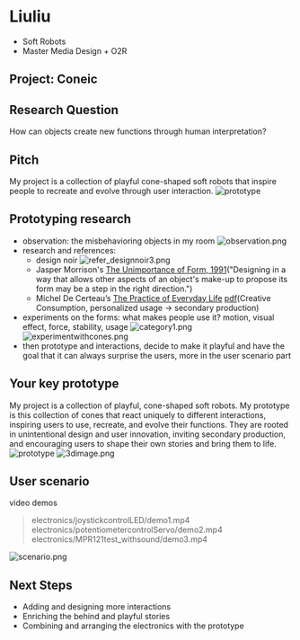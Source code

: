 # Liuliu
- Soft Robots
- Master Media Design + O2R

## Project: Coneic

## Research Question
How can objects create new functions through human interpretation?

## Pitch
My project is a collection of playful cone-shaped soft robots that inspire people to recreate and evolve through user interaction.
![prototype](pic/paper_prototype.jpg)

## Prototyping research
- observation: the misbehavioring objects in my room
![observation.png](pic/1107-4.png)
- research and references: 
    - design noir
![refer_designnoir3.png](pic/refer_designnoir3.png)
    - Jasper Morrison's [The Unimportance of Form, 1991](https://jaspermorrison.com/publications/essays/the-unimportance-of-form)("Designing in a way that allows other aspects of an object's make-up to propose its form may be a step in the right direction.")
    - Michel De Certeau’s [The Practice of Everyday Life](https://en.wikipedia.org/wiki/The_Practice_of_Everyday_Life) [pdf](https://monoskop.org/images/2/2a/De_Certeau_Michel_The_Practice_of_Everyday_Life.pdf)(Creative Consumption, personalized usage -> secondary production)
- experiments on the forms: what makes people use it? motion, visual effect, force, stability, usage
![category1.png](pic/category1.png)
![experimentwithcones.png](pic/experimentwithcones.png)
- then prototype and interactions, decide to make it playful and have the goal that it can always surprise the users, more in the user scenario part


## Your key prototype
My project is a collection of playful, cone-shaped soft robots. My prototype is this collection of cones that react uniquely to different interactions, inspiring users to use, recreate, and evolve their functions. They are rooted in unintentional design and user innovation, inviting secondary production, and encouraging users to shape their own stories and bring them to life. 
![prototype](pic/paper_prototype.jpg)
![3dimage.png](pic/cones_model.png)

## User scenario
video demos
> electronics/joystickcontrolLED/demo1.mp4 <br>
> electronics/potentiometercontrolServo/demo2.mp4 <br>
> electronics/MPR121test_withsound/demo3.mp4 <br>

![scenario.png](pic/scenario.png)

## Next Steps
- Adding and designing more interactions
- Enriching the behind and playful stories
- Combining and arranging the electronics with the prototype
